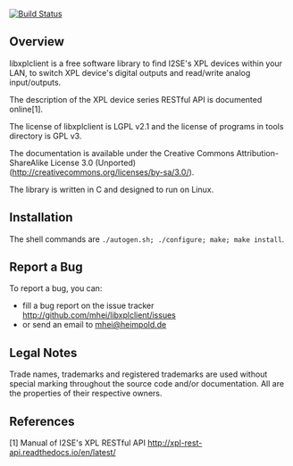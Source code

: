 [![Build Status](https://travis-ci.org/mhei/libxplclient.svg?branch=master)](https://travis-ci.org/mhei/libxplclient)

Overview
--------

libxplclient is a free software library to find I2SE's XPL devices within your
LAN, to switch XPL device's digital outputs and read/write analog input/outputs.

The description of the XPL device series RESTful API is documented online[1].

The license of libxplclient is LGPL v2.1 and the license of programs in
tools directory is GPL v3.

The documentation is available under the Creative Commons Attribution-ShareAlike
License 3.0 (Unported) (http://creativecommons.org/licenses/by-sa/3.0/).

The library is written in C and designed to run on Linux.


Installation
------------

The shell commands are ``./autogen.sh; ./configure; make; make install``.


Report a Bug
------------

To report a bug, you can:
 * fill a bug report on the issue tracker
   http://github.com/mhei/libxplclient/issues
 * or send an email to mhei@heimpold.de


Legal Notes
-----------

Trade names, trademarks and registered trademarks are used without special
marking throughout the source code and/or documentation. All are the properties
of their respective owners.


References
----------

[1] Manual of I2SE's XPL RESTful API
http://xpl-rest-api.readthedocs.io/en/latest/

